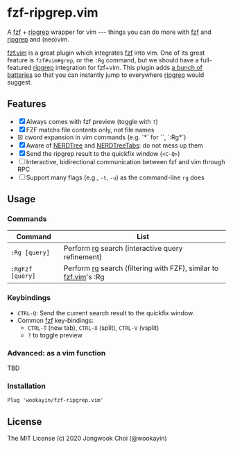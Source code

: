 fzf-ripgrep.vim
===============

A [fzf][fzf] + [ripgrep][rg] wrapper for vim ---
things you can do more with [fzf][fzf] and [ripgrep][rg] and (neo)vim.

[fzf.vim][fzf.vim] is a great plugin which integrates [fzf][fzf] into vim.
One of its great feature is `fzf#vim#grep`, or the `:Rg` command, but we should have a full-featured [ripgrep][rg] integration for fzf+vim.
This plugin adds [a bunch of batteries](#features) so that you can instantly jump to everywhere [ripgrep][rg] would suggest.


Features
--------

- [x] Always comes with fzf preview (toggle with `?`)
- [x] FZF matchs file contents only, not file names
- [x] <!-- Completion and --> cword expansion in vim commands (e.g. `*` for `<cword>`, `:Rg*`)
- [x] Aware of [NERDTree][nerdtree] and [NERDTreeTabs][nerdtree-tabs]: do not mess up them
- [x] Send the ripgrep result to the quickfix window (`<C-Q>`)
- [ ] Interactive, bidirectional communication between fzf and vim through RPC
- [ ] Support many flags (e.g., `-t`, `-u`) as the command-line `rg` does

Usage
-----

### Commands

| Command           | List                                                                               |
| ---               | ---                                                                                |
| `:Rg [query]`     | Perform [rg][rg] search (interactive query refinement)                             |
| `:RgFzf [query]`  | Perform [rg][rg] search (filtering with FZF), similar to [fzf.vim][fzf.vim]'s :Rg  |

### Keybindings

- `CTRL-Q`: Send the current search result to the quickfix window.
- Common [fzf][fzf] key-bindings:
  - `CTRL-T` (new tab), `CTRL-X` (split), `CTRL-V` (vsplit)
  - `?` to toggle preview

### Advanced: as a vim function

TBD

<!--
- filetype (-t <type>)
- directory to perform ripgrep search
-->


### Installation

```vim
Plug 'wookayin/fzf-ripgrep.vim'
```


License
-------

The MIT License (c) 2020 Jongwook Choi (@wookayin)

[fzf]:            https://github.com/junegunn/fzf
[fzf.vim]:        https://github.com/junegunn/fzf.vim
[rg]:             https://github.com/BurntSushi/ripgrep
[nerdtree]:       https://github.com/scrooloose/nerdtree
[nerdtree-tabs]:  https://github.com/jistr/vim-nerdtree-tabs
